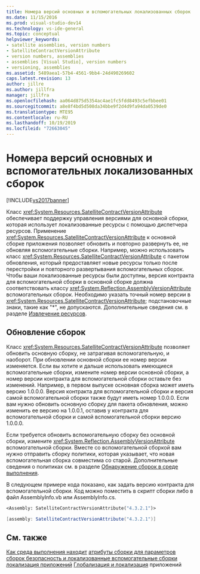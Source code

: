```yaml
---
title: Номера версий основных и вспомогательных локализованных сборок | Документы Майкрософт
ms.date: 11/15/2016
ms.prod: visual-studio-dev14
ms.technology: vs-ide-general
ms.topic: conceptual
helpviewer_keywords:
- satellite assemblies, version numbers
- SatelliteContractVersionAttribute
- version numbers, assemblies
- assemblies [Visual Studio], version numbers
- versioning, assemblies
ms.assetid: 5489aea1-57b4-4561-9bb4-24d490269602
caps.latest.revision: 13
author: jillre
ms.author: jillfra
manager: jillfra
ms.openlocfilehash: aa064d875d5354ac4ae1fc5fdd8493c5efbbee01
ms.sourcegitcommit: a8e8f4bd5d508da34bbe9f2d4d9fa94da0539de0
ms.translationtype: MTE95
ms.contentlocale: ru-RU
ms.lasthandoff: 10/19/2019
ms.locfileid: "72663045"
---
```

# <a name="version-numbers-for-main-and-localized-satellite-assemblies"></a>Номера версий основных и вспомогательных локализованных сборок
[!INCLUDE[vs2017banner](../includes/vs2017banner.md)]

Класс <xref:System.Resources.SatelliteContractVersionAttribute> обеспечивает поддержку управления версиями для основной сборки, которая использует локализованные ресурсы с помощью диспетчера ресурсов. Применение <xref:System.Resources.SatelliteContractVersionAttribute> к основной сборке приложения позволяет обновить и повторно развернуть ее, не обновляя вспомогательные сборки. Например, можно использовать класс <xref:System.Resources.SatelliteContractVersionAttribute> с пакетом обновления, который предоставляет новые ресурсы только после перестройки и повторного развертывания вспомогательных сборок. Чтобы ваши локализованные ресурсы были доступны, версия контракта для вспомогательной сборки в основной сборке должна соответствовать классу <xref:System.Reflection.AssemblyVersionAttribute> вспомогательных сборок. Необходимо указать точный номер версии в <xref:System.Resources.SatelliteContractVersionAttribute>; подстановочные знаки, такие как "*", не допускаются. Дополнительные сведения см. в разделе [Извлечение ресурсов](https://msdn.microsoft.com/library/eca16922-1c46-4f68-aefe-e7a12283641f).

## <a name="updating-assemblies"></a>Обновление сборок
 Класс <xref:System.Resources.SatelliteContractVersionAttribute> позволяет обновить основную сборку, не затрагивая вспомогательную, и наоборот. При обновлении основной сборки ее номер версии изменяется. Если вы хотите и дальше использовать имеющиеся вспомогательные сборки, измените номер версии основной сборки, а номер версии контракта для вспомогательной сборки оставьте без изменений. Например, в первом выпуске основная сборка может иметь версию 1.0.0.0. Версия контракта для вспомогательной сборки и версия самой вспомогательной сборки также будут иметь номер 1.0.0.0. Если вам нужно обновить основную сборку для пакета обновления, можно изменить ее версию на 1.0.0.1, оставив у контракта для вспомогательной сборки и самой вспомогательной сборки версию 1.0.0.0.

 Если требуется обновить вспомогательную сборку без основной сборки, измените <xref:System.Reflection.AssemblyVersionAttribute> вспомогательной сборки. Вместе со вспомогательной сборкой вам нужно отправить сборку политики, которая указывает, что новая вспомогательная сборка совместима со старой. Дополнительные сведения о политиках см. в разделе [Обнаружение сборок в среде выполнения](https://msdn.microsoft.com/library/772ac6f4-64d2-4cfb-92fd-58096dcd6c34).

 В следующем примере кода показано, как задать версию контракта для вспомогательной сборки. Код можно поместить в скрипт сборки либо в файл AssemblyInfo.vb или AssemblyInfo.cs.

```vb
<Assembly: SatelliteContractVersionAttribute("4.3.2.1")>

```

```csharp
[assembly: SatelliteContractVersionAttribute("4.3.2.1")]
```

## <a name="see-also"></a>См. также
 [Как среда выполнения находит](https://msdn.microsoft.com/library/772ac6f4-64d2-4cfb-92fd-58096dcd6c34) [атрибуты сборки для параметров](https://msdn.microsoft.com/library/36a98a81-b5b5-4c19-912a-11f91eff7f4e) [сборок безопасность и локализованные вспомогательные сборки](../ide/security-and-localized-satellite-assemblies.md) [локализация приложений](../ide/localizing-applications.md) [Глобализация и локализация](../ide/globalizing-and-localizing-applications.md) приложений
